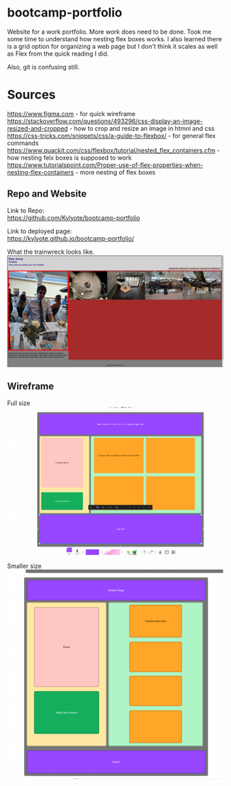 # bootcamp-portfolio

Website for a work portfolio. More work does need to be done. Took me some time to understand how nesting flex boxes works. I also learned there is a grid option for organizing a web page but I don't think it scales as well as Flex from the quick reading I did.

Also, git is confusing still.

# Sources

https://www.figma.com - for quick wireframe  
https://stackoverflow.com/questions/493296/css-display-an-image-resized-and-cropped - how to crop and resize an image in htmnl and css  
https://css-tricks.com/snippets/css/a-guide-to-flexbox/ - for general flex commands  
https://www.quackit.com/css/flexbox/tutorial/nested_flex_containers.cfm - how nesting felx boxes is supposed to work  
https://www.tutorialspoint.com/Proper-use-of-flex-properties-when-nesting-flex-containers - more nesting of flex boxes

## Repo and Website

Link to Repo:  
https://github.com/Kylyote/bootcamp-portfolio

Link to deployed page:  
https://kylyote.github.io/bootcamp-portfolio/

What the trainwreck looks like.  
![alt](./assets/incomplete-webpage.png)

## Wireframe

Full size  
![alt](./assets/framework.png)

Smaller size  
![alt](./assets/framework-smaller.png)
